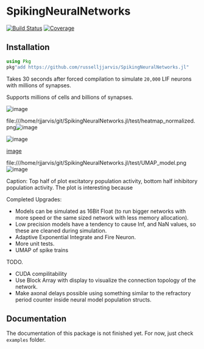# SpikingNeuralNetworks

[![Build Status](https://ci.appveyor.com/api/projects/status/github/AStupidBear/SpikingNeuralNetworks.jl?svg=true)](https://ci.appveyor.com/project/AStupidBear/SpikingNeuralNetworks-jl)
[![Coverage](https://codecov.io/gh/AStupidBear/SpikingNeuralNetworks.jl/branch/master/graph/badge.svg)](https://codecov.io/gh/AStupidBear/SpikingNeuralNetworks.jl)

## Installation

```julia
using Pkg
pkg"add https://github.com/russelljjarvis/SpikingNeuralNetworks.jl"
```

Takes 30 seconds after forced compilation to simulate `20,000` LIF neurons with millions of synapses.

Supports millions of cells and billions of synapses.

![image](https://user-images.githubusercontent.com/7786645/227809077-b7b19bf0-cffc-493f-9d28-2034d1bdf038.png)

file:///home/rjjarvis/git/SpikingNeuralNetworks.jl/test/heatmap_normalized.png![image](https://user-images.githubusercontent.com/7786645/228708652-74b1a5d3-811d-418e-870a-c27b7315e815.png)


![image](https://user-images.githubusercontent.com/7786645/227809116-d7180fbd-e937-4bdb-bb0d-77645c1eb284.png)

[image](https://user-images.githubusercontent.com/7786645/228695786-d496ce45-8df2-401f-a72c-ec48b8281d83.png)

file:///home/rjjarvis/git/SpikingNeuralNetworks.jl/test/UMAP_model.png![image](https://user-images.githubusercontent.com/7786645/228714243-3adb5de9-6482-420e-b2c5-17a1970ba38a.png)


Caption: Top half of plot excitatory population activity, bottom half inhibitory population activity. The plot is interesting because 

Completed Upgrades:

* Models can be simulated as 16Bit Float (to run bigger networks with more speed or the same sized network with less memory allocation).
*   Low precision models have a tendency to cause Inf, and NaN values, so these are cleaned during simulation.
* Adaptive Exponential Integrate and Fire Neuron.
* More unit tests.
* UMAP of spike trains

TODO.
* CUDA compilitability
* Use Block Array with display to visualize the connection topology of the network.
* Make axonal delays possible using something similar to the refractory period counter inside neural model population structs.

## Documentation

The documentation of this package is not finished yet. For now, just check `examples` folder.

